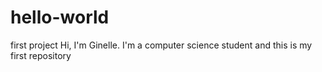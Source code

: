 # hello-world
first project
Hi, I'm Ginelle. I'm a computer science student and this is my first repository
